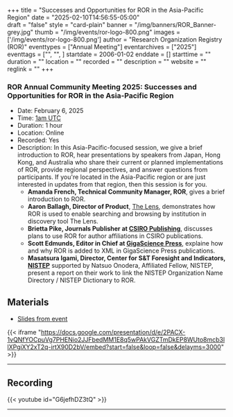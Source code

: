 +++
title = "Successes and Opportunities for ROR in the Asia-Pacific Region" 
date = "2025-02-10T14:56:55-05:00"  
draft = "false" 
style = "card-plain" 
banner = "/img/banners/ROR_Banner-grey.jpg" 
thumb = "/img/events/ror-logo-800.png" 
images = ['/img/events/ror-logo-800.png']
author = "Research Organization Registry (ROR)" 
eventtypes = ["Annual Meeting"]
eventarchives = ["2025"]
eventtags = ["", "", ]
startdate = 2006-01-02
enddate = []
starttime = ""
duration = ""
location = ""
recorded = ""
description = ""
website = ""
reglink = ""
+++

### ROR Annual Community Meeting 2025: Successes and Opportunities for ROR in the Asia-Pacific Region

- Date: February 6, 2025
- Time: [1am UTC](https://dateful.com/convert/coordinated-universal-time-utc?t=1am&d=2025-02-06)
- Duration: 1 hour
- Location: Online
- Recorded: Yes
- Description: In this Asia-Pacific-focused session, we give a brief introduction to ROR, hear presentations by speakers from Japan, Hong Kong, and Australia who share their current or planned implementations of ROR, provide regional perspectives, and answer questions from participants. If you're located in the Asia-Pacific region or are just interested in updates from that region, then this session is for you. 
	- **Amanda French, Technical Community Manager, ROR**, gives a brief introduction to ROR. 
	- **Aaron Ballagh, Director of Product**, [The Lens](https://lens.org), demonstrates how ROR is used to enable searching and browsing by institution in discovery tool The Lens.   
	- **Brietta Pike, Journals Publisher at [CSIRO Publishing](https://www.publish.csiro.au/)**, discusses plans to use ROR for author affiliations in CSIRO publications.   
	- **Scott Edmunds, Editor in Chief at [GigaScience Press](https://www.gigasciencepress.org/)**, explaine how and why ROR is added to XML in GigaScience Press publications. 
	- **Masatsura Igami, Director, Center for S&T Foresight and Indicators, [NISTEP](https://www.nistep.go.jp/en/)** supported by Natsuo Onodera, Affiliated Fellow, NISTEP, present a report on their work to link the NISTEP Organization Name Directory / NISTEP Dictionary to ROR. 



## Materials 

- [Slides from event](https://docs.google.com/presentation/d/e/2PACX-1vQNfYOCpuVg7PHENio2JJFbedMM1E8q5wPAkVGZTmDkEP8WUto8mcb3llXPgiXY2xT2q-irtX90D2bV/pub?start=false&loop=false&delayms=3000)

{{< iframe "https://docs.google.com/presentation/d/e/2PACX-1vQNfYOCpuVg7PHENio2JJFbedMM1E8q5wPAkVGZTmDkEP8WUto8mcb3llXPgiXY2xT2q-irtX90D2bV/embed?start=false&loop=false&delayms=3000" >}}

---

## Recording 

{{< youtube id="G6jefhDZ3tQ" >}}

--- 


